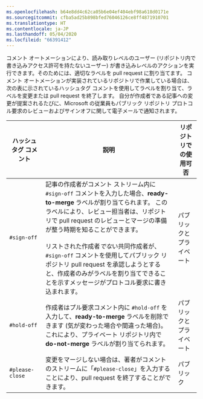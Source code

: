 ```yaml
---
ms.openlocfilehash: b64e8dd4c62ca05b6e04ef404ebf98a618d0171e
ms.sourcegitcommit: cfba5ad25b898bfed76046126ce8ff4871910701
ms.translationtype: HT
ms.contentlocale: ja-JP
ms.lasthandoff: 05/04/2020
ms.locfileid: "66391412"
---
```

コメント オートメーションにより、読み取りレベルのユーザー (リポジトリ内で書き込みアクセス許可を持たないユーザー) が書き込みレベルのアクションを実行できます。そのためには、適切なラベルを pull request に割り当てます。 コメント オートメーションが実装されているリポジトリで作業している場合は、次の表に示されているハッシュタグ コメントを使用してラベルを割り当て、ラベルを変更または pull request を終了します。 自分が作成者である記事への変更が提案されるたびに、Microsoft の従業員もパブリック リポジトリ プロトコル要求のレビューおよびサインオフに関して電子メールで通知されます。

| ハッシュタグ コメント | 説明 | リポジトリでの使用可否 |
| --- | --- | --- |
| `#sign-off` |記事の作成者がコメント ストリーム内に `#sign-off` コメントを入力した場合、**ready-to-merge** ラベルが割り当てられます。 このラベルにより、レビュー担当者は、リポジトリで pull request のレビューとマージの準備が整う時期を知ることができます。 <br/><br/> リストされた作成者*でな*い共同作成者が、`#sign-off` コメントを使用してパブリック リポジトリ pull request を承認しようとすると、作成者のみがラベルを割り当てできることを示すメッセージがプロトコル要求に書き込まれます。 |パブリックとプライベート |
| `#hold-off` |作成者はプル要求コメント内に `#hold-off` を入力して、**ready-to-merge** ラベルを削除できます (気が変わった場合や間違った場合)。 これにより、プライベート リポジトリ内で **do-not-merge** ラベルが割り当てられます。 |パブリックとプライベート |
| `#please-close` |変更をマージしない場合は、著者がコメントのストリームに「`#please-close`」を入力することにより、pull request を終了することができます。 |パブリック |
